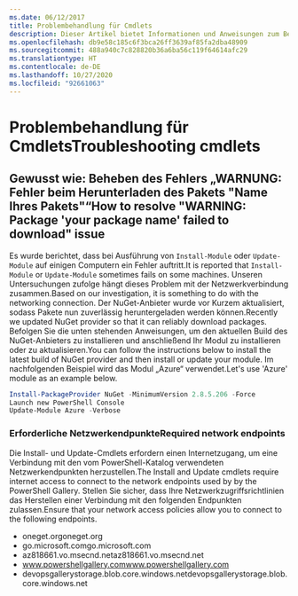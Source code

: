 ```yaml
---
ms.date: 06/12/2017
title: Problembehandlung für Cmdlets
description: Dieser Artikel bietet Informationen und Anweisungen zum Beheben von Fehlern mithilfe des PowerShell-Katalogs.
ms.openlocfilehash: db9e58c185c6f3bca26ff3639af85fa2dba48909
ms.sourcegitcommit: 488a940c7c828820b36a6ba56c119f64614afc29
ms.translationtype: HT
ms.contentlocale: de-DE
ms.lasthandoff: 10/27/2020
ms.locfileid: "92661063"
---
```

# <a name="troubleshooting-cmdlets"></a><span data-ttu-id="d0334-103">Problembehandlung für Cmdlets</span><span class="sxs-lookup"><span data-stu-id="d0334-103">Troubleshooting cmdlets</span></span>

## <a name="how-to-resolve-warning-package-your-package-name-failed-to-download-issue"></a><span data-ttu-id="d0334-104">Gewusst wie: Beheben des Fehlers „WARNUNG: Fehler beim Herunterladen des Pakets "Name Ihres Pakets"“</span><span class="sxs-lookup"><span data-stu-id="d0334-104">How to resolve "WARNING: Package 'your package name' failed to download" issue</span></span>

<span data-ttu-id="d0334-105">Es wurde berichtet, dass bei Ausführung von `Install-Module` oder `Update-Module` auf einigen Computern ein Fehler auftritt.</span><span class="sxs-lookup"><span data-stu-id="d0334-105">It is reported that `Install-Module` or `Update-Module` sometimes fails on some machines.</span></span> <span data-ttu-id="d0334-106">Unseren Untersuchungen zufolge hängt dieses Problem mit der Netzwerkverbindung zusammen.</span><span class="sxs-lookup"><span data-stu-id="d0334-106">Based on our investigation, it is something to do with the networking connection.</span></span> <span data-ttu-id="d0334-107">Der NuGet-Anbieter wurde vor Kurzem aktualisiert, sodass Pakete nun zuverlässig heruntergeladen werden können.</span><span class="sxs-lookup"><span data-stu-id="d0334-107">Recently we updated NuGet provider so that it can reliably download packages.</span></span> <span data-ttu-id="d0334-108">Befolgen Sie die unten stehenden Anweisungen, um den aktuellen Build des NuGet-Anbieters zu installieren und anschließend Ihr Modul zu installieren oder zu aktualisieren.</span><span class="sxs-lookup"><span data-stu-id="d0334-108">You can follow the instructions below to install the latest build of NuGet provider and then install or update your module.</span></span> <span data-ttu-id="d0334-109">Im nachfolgenden Beispiel wird das Modul „Azure“ verwendet.</span><span class="sxs-lookup"><span data-stu-id="d0334-109">Let's use 'Azure' module as an example below.</span></span>

```powershell
Install-PackageProvider NuGet -MinimumVersion 2.8.5.206 -Force
Launch new PowerShell Console
Update-Module Azure -Verbose
```

### <a name="required-network-endpoints"></a><span data-ttu-id="d0334-110">Erforderliche Netzwerkendpunkte</span><span class="sxs-lookup"><span data-stu-id="d0334-110">Required network endpoints</span></span>

<span data-ttu-id="d0334-111">Die Install- und Update-Cmdlets erfordern einen Internetzugang, um eine Verbindung mit den vom PowerShell-Katalog verwendeten Netzwerkendpunkten herzustellen.</span><span class="sxs-lookup"><span data-stu-id="d0334-111">The Install and Update cmdlets require internet access to connect to the network endpoints used by by the PowerShell Gallery.</span></span> <span data-ttu-id="d0334-112">Stellen Sie sicher, dass Ihre Netzwerkzugriffsrichtlinien das Herstellen einer Verbindung mit den folgenden Endpunkten zulassen.</span><span class="sxs-lookup"><span data-stu-id="d0334-112">Ensure that your network access policies allow you to connect to the following endpoints.</span></span>

- <span data-ttu-id="d0334-113">oneget.org</span><span class="sxs-lookup"><span data-stu-id="d0334-113">oneget.org</span></span>
- <span data-ttu-id="d0334-114">go.microsoft.com</span><span class="sxs-lookup"><span data-stu-id="d0334-114">go.microsoft.com</span></span>
- <span data-ttu-id="d0334-115">az818661.vo.msecnd.net</span><span class="sxs-lookup"><span data-stu-id="d0334-115">az818661.vo.msecnd.net</span></span>
- <span data-ttu-id="d0334-116">www.powershellgallery.com</span><span class="sxs-lookup"><span data-stu-id="d0334-116">www.powershellgallery.com</span></span>
- <span data-ttu-id="d0334-117">devopsgallerystorage.blob.core.windows.net</span><span class="sxs-lookup"><span data-stu-id="d0334-117">devopsgallerystorage.blob.core.windows.net</span></span>
